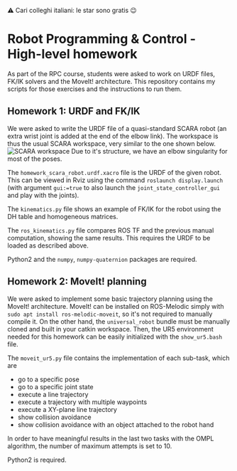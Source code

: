 ⚠️ Cari colleghi italiani: le star sono gratis 😉

# Robot Programming & Control - High-level homework

As part of the RPC course, students were asked to work on URDF files, FK/IK solvers and the MoveIt! architecture.
This repository contains my scripts for those exercises and the instructions to run them.

## Homework 1: URDF and FK/IK
We were asked to write the URDF file of a quasi-standard SCARA robot (an extra wrist joint is added at the end of the elbow link).
The workspace is thus the usual SCARA workspace, very similar to the one shown below.
![SCARA workspace](https://www.dailyautomation.sk/wp-content/uploads/2016/05/Scara-roboty-workspace.-GIF.gif)
Due to it's structure, we have an elbow singularity for most of the poses.


The `homework_scara_robot.urdf.xacro` file is the URDF of the given robot. This can be viewed in Rviz using the command `roslaunch display.launch` (with argument `gui:=true` to also launch the `joint_state_controller_gui` and play with the joints).

The `kinematics.py` file shows an example of FK/IK for the robot using the DH table and homogeneous matrices.

The `ros_kinematics.py` file compares ROS TF and the previous manual computation, showing the same results. This requires the URDF to be loaded as described above.


Python2 and the `numpy`, `numpy-quaternion` packages are required.


## Homework 2: MoveIt! planning
We were asked to implement some basic trajectory planning using the MoveIt! architecture. MoveIt! can be installed on ROS-Melodic simply with `sudo apt install ros-melodic-moveit`, so it's not required to manually compile it.
On the other hand, the `universal_robot` bundle must be manually cloned and built in your catkin workspace. Then, the UR5 environment needed for this homework can be easily initialized with the `show_ur5.bash` file.

The `moveit_ur5.py` file contains the implementation of each sub-task, which are
- go to a specific pose
- go to a specific joint state
- execute a line trajectory
- execute a trajectory with multiple waypoints
- execute a XY-plane line trajectory
- show collision avoidance
- show collision avoidance with an object attached to the robot hand

In order to have meaningful results in the last two tasks with the OMPL algorithm, the number of maximum attempts is set to 10.

Python2 is required.
